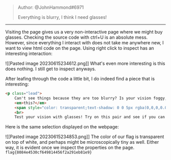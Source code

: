 >Author: @JohnHammond#6971  
>  
>Everything is blurry, I think I need glasses!
---------------------------------
Visiting the page gives us a very non-interactive page where we might buy glasses.
Checking the source code with ctrl+U is an absolute mess. However, since everything I interact with does not take me anywhere new, I want to view html code on the page. Using right click to inspect has an interesting interaction:

![[Pasted image 20230615234612.png]]
What's even more interesting is this does nothing. I still get to inspect anyways.

After leafing through the code a little bit, I do indeed find a piece that is interesting:
```html
<p class="lead">
	Can't see things because they are too blurry? Is your vision foggy, and everything looks like
	<em>this?</em>
	<span style="color: transparent;text-shadow: 0 0 5px rgba(0,0,0,0.09);text-decoration: line-through;">flag½₧8084e4530cf649814456f2a291eb81e9½―</span>
	<br>
	Test your vision with glasses! Try on this pair and see if you can see the previous sample text... you might find a lot of value! Imagine the world where you can see clearly!
```
Here is the same selection displayed on the webpage:

![[Pasted image 20230615234853.png]]
The color of our flag is transparent on top of white, and perhaps might be microscopically tiny as well. Either way, it is evident once we inspect the properties on the page.
`flag{8084e4530cf649814456f2a291eb81e9}`
